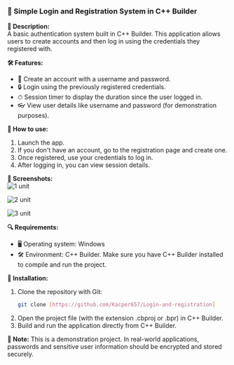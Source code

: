 ### 🛂 Simple Login and Registration System in C++ Builder

**📝 Description:**  
A basic authentication system built in C++ Builder. This application allows users to create accounts and then log in using the credentials they registered with.

**🛠 Features:**
- 📝 Create an account with a username and password.
- 🔒 Login using the previously registered credentials.
- ⏱ Session timer to display the duration since the user logged in.
- 👓 View user details like username and password (for demonstration purposes).

**🚀 How to use:**
1. Launch the app.
2. If you don't have an account, go to the registration page and create one.
3. Once registered, use your credentials to log in.
4. After logging in, you can view session details.

**📸 Screenshots:**  
![1 unit](https://github.com/Kacper657/Login-and-registration/assets/127960359/0c7349f5-c198-4714-aeb2-c882804e817c)


![2 unit](https://github.com/Kacper657/Login-and-registration/assets/127960359/0cd785e9-1df3-446b-8bbb-9158ab7e66af)


![3 unit](https://github.com/Kacper657/Login-and-registration/assets/127960359/cb27864b-c8dd-4eb1-9c09-e857161075a4)


**🔍 Requirements:**
- 🖥 Operating system: Windows
- 🛠 Environment: C++ Builder. Make sure you have C++ Builder installed to compile and run the project.

**🚀 Installation:**
1. Clone the repository with Git:
   ```bash
   git clone [https://github.com/Kacper657/Login-and-registration]
   ```
2. Open the project file (with the extension .cbproj or .bpr) in C++ Builder.
3. Build and run the application directly from C++ Builder.

**📣 Note:** This is a demonstration project. In real-world applications, passwords and sensitive user information should be encrypted and stored securely.
